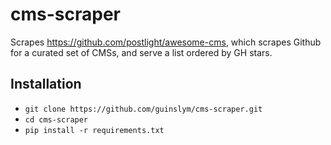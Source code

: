 # cms-scraper

Scrapes https://github.com/postlight/awesome-cms, which scrapes Github for a curated set of CMSs, and serve a list ordered by GH stars.

## Installation

- `git clone https://github.com/guinslym/cms-scraper.git`
- `cd cms-scraper`
- `pip install -r requirements.txt`
